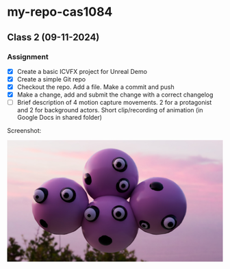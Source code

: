 # my-repo-cas1084
## Class 2 (09-11-2024)

### Assignment
- [x] Create a basic ICVFX project for Unreal Demo
- [x] Create a simple Git repo
- [x] Checkout the repo. Add a file. Make a commit and push
- [x] Make a change, add and submit the change with a correct changelog
- [ ] Brief description of 4 motion capture movements. 2 for a protagonist and 2 for background actors. Short clip/recording of animation (in Google Docs in shared folder)

Screenshot:

![screenshot](https://github.com/ChrisSmth02/my-repo-cas1084/blob/main/test%20image%202.jpg?raw=true)

